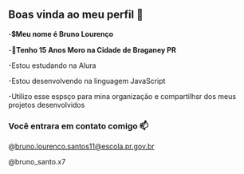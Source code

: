  ## Boas vinda ao meu perfil 🖤

 -💲**Meu nome é Bruno Lourenço**

 -🤑**Tenho 15 Anos Moro na Cidade de Braganey PR**
 
 -Estou estudando na Alura

-Estou desenvolvendo na linguagem JavaScript

-Utilizo esse espsço para mina organização e compartilhsr dos meus projetos desenvolvidos
### Você entrara em contato comigo 📫

@bruno.lourenco.santos11@escola.pr.gov.br

@bruno_santo.x7
